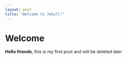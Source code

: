 ```yaml
---
layout: post
title: "Welcome to Jekyll!"
---
```


# Welcome

**Hello friends**, this is my first post and will be deleted later


